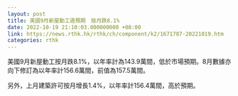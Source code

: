 ```yaml
---
layout: post
title: 美國9月新屋動工遜預期　按月跌8.1%
date: 2022-10-19 21:10:03.000000000 +08:00
link: https://news.rthk.hk/rthk/ch/component/k2/1671787-20221019.htm
categories: rthk
---
```


美國9月新屋動工按月跌8.1%，以年率計為143.9萬間，低於市場預期。8月數據亦向下修訂為以年率計156.6萬間，前值為157.5萬間。

另外，上月建築許可按月增長1.4%，以年率計156.4萬間，高於預期。
